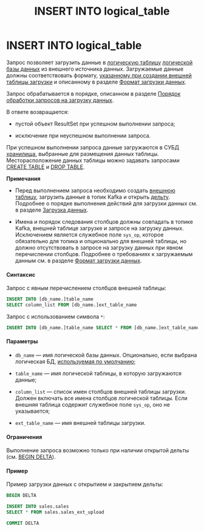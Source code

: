 ﻿---
layout: default
title: INSERT INTO logical_table
nav_order: 25
parent: Запросы SQL+
grand_parent: Справочная информация
has_children: false
has_toc: false
---

INSERT INTO logical_table
=========================

Запрос позволяет загрузить данные в [логическую таблицу](../../../Обзор_понятий_компонентов_и_связей/Основные_понятия/Логическая_таблица/Логическая_таблица.md) 
[логической базы данных](../../../Обзор_понятий_компонентов_и_связей/Основные_понятия/Логическая_база_данных/Логическая_база_данных.md) 
из внешнего источника данных. Загружаемые данные должны соответствовать формату, 
[указанному при создании внешней таблицы загрузки](../CREATE_UPLOAD_EXTERNAL_TABLE) и описанному 
в разделе [Формат загрузки данных](../../Формат_загрузки_данных/Формат_загрузки_данных.md).

Запрос обрабатывается в порядке, описанном в разделе [Порядок обработки запросов на загрузку данных](../../../Обзор_понятий_компонентов_и_связей/Связи_с_другими_системами_и_компонентами/Порядок_обработки_запросов_на_загрузку_данных/Порядок_обработки_запросов_на_загрузку_данных.md).

В ответе возвращается:

*   пустой объект ResultSet при успешном выполнении запроса;

*   исключение при неуспешном выполнении запроса.

При успешном выполнении запроса данные загружаются в СУБД [хранилища](../../../Обзор_понятий_компонентов_и_связей/Основные_понятия/Хранилище_данных/Хранилище_данных.md), 
выбранные для размещения данных таблицы. Месторасположение данных таблицы можно задавать запросами 
[CREATE TABLE](../CREATE_TABLE) и [DROP TABLE](../DROP_TABLE).

**Примечания**

*   Перед выполнением запроса необходимо создать [внешнюю таблицу](../../../Обзор_понятий_компонентов_и_связей/Основные_понятия/Внешняя_таблица/Внешняя_таблица.md), 
    загрузить данные в топик Kafka и открыть [дельту](../../../Обзор_понятий_компонентов_и_связей/Основные_понятия/Дельта/Дельта.md). 
    Подробнее о порядке выполнения действий для загрузки данных см. в разделе [Загрузка данных](../../../Работа_с_системой/Загрузка_данных/Загрузка_данных.md).

*   Имена и порядок следования столбцов должны совпадать в топике Kafka, внешней таблице загрузке и 
    запросе на загрузку данных. Исключением является служебное поле `sys_op`, которое обязательно 
    для топика и опционально для внешней таблицы, но должно отсутствовать в запросе на загрузку данных 
    при явном перечислении столбцов. Подробнее о требованиях к загружаемым данным см. в разделе 
    [Формат загрузки данных](../../Формат_загрузки_данных/Формат_загрузки_данных.md).

#### Синтаксис

Запрос с явным перечислением столбцов внешней таблицы:
```sql
INSERT INTO [db_name.]table_name
SELECT column_list FROM [db_name.]ext_table_name
```
Запрос с использованием символа `*`:
```sql
INSERT INTO [db_name.]table_name SELECT * FROM [db_name.]ext_table_name
```
#### Параметры

*   `db_name` — имя логической базы данных. Опционально, если выбрана логическая БД, 
    [используемая по умолчанию](../../../Работа_с_системой/Другие_функции/Определение_логической_БД_по_умолчанию/Определение_логической_БД_по_умолчанию.md);

*   `table_name` — имя логической таблицы, в которую загружаются данные;

*   `column_list` — список имен столбцов внешней таблицы загрузки. Должен включать все имена столбцов 
    логической таблицы. Если внешняя таблица содержит служебное поле `sys_op`, оно не указывается;

*   `ext_table_name` — имя внешней таблицы загрузки.

#### Ограничения

Выполнение запроса возможно только при наличии открытой дельты 
(см. [BEGIN DELTA](../BEGIN_DELTA)).

#### Пример

Пример загрузки данных с открытием и закрытием дельты:
```sql
BEGIN DELTA

INSERT INTO sales.sales
SELECT * FROM sales.sales_ext_upload

COMMIT DELTA
```